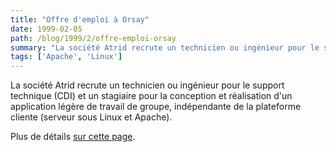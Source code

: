 ```yaml
---
title: "Offre d'emploi à Orsay"
date: 1999-02-05
path: /blog/1999/2/offre-emploi-orsay
summary: "La société Atrid recrute un technicien ou ingénieur pour le support technique (CDI) et un stagiaire pour la conception et réalisation d'un application légère de travail de groupe, indépendante de la plateforme cliente (serveur sous Linux et Apache)."
tags: ['Apache', 'Linux']
---
```


<P>
La société Atrid recrute un technicien ou ingénieur pour le support
technique (CDI) et un stagiaire pour la conception et réalisation d'un
application légère de travail de groupe, indépendante de la plateforme
cliente (serveur sous Linux et Apache).
</P>

<P>
Plus de détails <A HREF="http://www.atrid.fr/recrutement.html">sur
cette page</A>.
</P>


